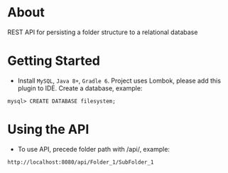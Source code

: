 # About

REST API for persisting a folder structure to a relational database

# Getting Started

* Install `MySQL`, `Java 8+`, `Gradle 6`. Project uses Lombok, please add this plugin to IDE. Create a database, example:
```
mysql> CREATE DATABASE filesystem;
```

# Using the API

* To use API, precede folder path with /api/, example:
```
http://localhost:8080/api/Folder_1/SubFolder_1
```
